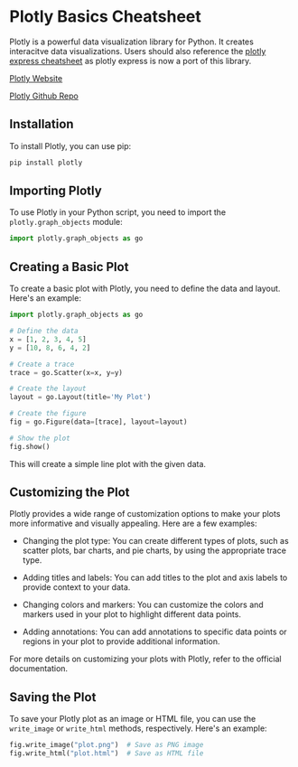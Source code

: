 # Plotly Basics Cheatsheet

Plotly is a powerful data visualization library for Python. It creates interacitve data visualizations.  Users should also reference the [plotly express cheatsheet](https://github.com/RaphCodec/MD_Cheatsheets/blob/main/Python/plotly_express_basics.md) as plotly express is now a port of this library.

[Plotly Website](https://plotly.com/python/)

[Plotly Github Repo](https://github.com/plotly/plotly.py)

## Installation

To install Plotly, you can use pip:

```bash
pip install plotly
```

## Importing Plotly

To use Plotly in your Python script, you need to import the `plotly.graph_objects` module:

```python
import plotly.graph_objects as go
```

## Creating a Basic Plot

To create a basic plot with Plotly, you need to define the data and layout. Here's an example:

```python
import plotly.graph_objects as go

# Define the data
x = [1, 2, 3, 4, 5]
y = [10, 8, 6, 4, 2]

# Create a trace
trace = go.Scatter(x=x, y=y)

# Create the layout
layout = go.Layout(title='My Plot')

# Create the figure
fig = go.Figure(data=[trace], layout=layout)

# Show the plot
fig.show()
```

This will create a simple line plot with the given data.

## Customizing the Plot

Plotly provides a wide range of customization options to make your plots more informative and visually appealing. Here are a few examples:

- Changing the plot type: You can create different types of plots, such as scatter plots, bar charts, and pie charts, by using the appropriate trace type.

- Adding titles and labels: You can add titles to the plot and axis labels to provide context to your data.

- Changing colors and markers: You can customize the colors and markers used in your plot to highlight different data points.

- Adding annotations: You can add annotations to specific data points or regions in your plot to provide additional information.

For more details on customizing your plots with Plotly, refer to the official documentation.

## Saving the Plot

To save your Plotly plot as an image or HTML file, you can use the `write_image` or `write_html` methods, respectively. Here's an example:

```python
fig.write_image("plot.png")  # Save as PNG image
fig.write_html("plot.html")  # Save as HTML file
```
